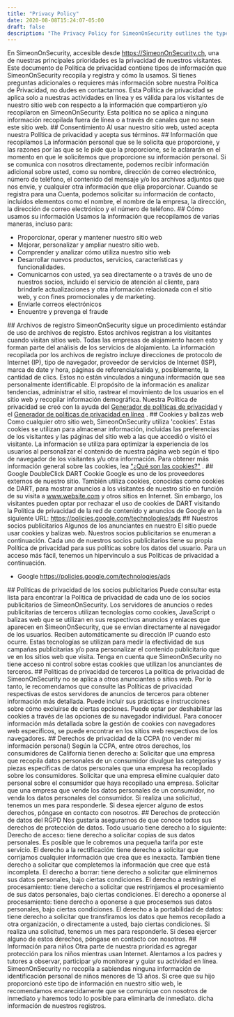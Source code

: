 ```yaml
---
title: "Privacy Policy"
date: 2020-08-08T15:24:07-05:00
draft: false
description: "The Privacy Policy for SimeonOnSecurity outlines the types of information collected from visitors and how it is used. The policy only applies to online activities and is valid for website visitors. By using the site, visitors consent to the policy. Personal information collected may include contact information, messages, and data related to website usage. This information is used to operate and maintain the site, improve and personalize the user experience, and for communication and marketing purposes. SimeonOnSecurity also uses cookies and web beacons, and partners with Google for advertising. The policy explains the use of log files and third-party privacy policies."
---
```

En SimeonOnSecurity, accesible desde https://SimeonOnSecurity.ch, una de nuestras principales prioridades es la privacidad de nuestros visitantes. Este documento de Política de privacidad contiene tipos de información que SimeonOnSecurity recopila y registra y cómo la usamos. Si tienes preguntas adicionales o requieres más información sobre nuestra Política de Privacidad, no dudes en contactarnos. Esta Política de privacidad se aplica solo a nuestras actividades en línea y es válida para los visitantes de nuestro sitio web con respecto a la información que compartieron y/o recopilaron en SimeonOnSecurity. Esta política no se aplica a ninguna información recopilada fuera de línea o a través de canales que no sean este sitio web. ## Consentimiento Al usar nuestro sitio web, usted acepta nuestra Política de privacidad y acepta sus términos. ## Información que recopilamos La información personal que se le solicita que proporcione, y las razones por las que se le pide que la proporcione, se le aclararán en el momento en que le solicitemos que proporcione su información personal. Si se comunica con nosotros directamente, podemos recibir información adicional sobre usted, como su nombre, dirección de correo electrónico, número de teléfono, el contenido del mensaje y/o los archivos adjuntos que nos envíe, y cualquier otra información que elija proporcionar. Cuando se registra para una Cuenta, podemos solicitar su información de contacto, incluidos elementos como el nombre, el nombre de la empresa, la dirección, la dirección de correo electrónico y el número de teléfono. ## Cómo usamos su información Usamos la información que recopilamos de varias maneras, incluso para:<ul><li> Proporcionar, operar y mantener nuestro sitio web</li><li> Mejorar, personalizar y ampliar nuestro sitio web.</li><li> Comprender y analizar cómo utiliza nuestro sitio web</li><li> Desarrollar nuevos productos, servicios, características y funcionalidades.</li><li> Comunicarnos con usted, ya sea directamente o a través de uno de nuestros socios, incluido el servicio de atención al cliente, para brindarle actualizaciones y otra información relacionada con el sitio web, y con fines promocionales y de marketing.</li><li> Enviarle correos electrónicos</li><li> Encuentre y prevenga el fraude</li></ul> ## Archivos de registro SimeonOnSecurity sigue un procedimiento estándar de uso de archivos de registro. Estos archivos registran a los visitantes cuando visitan sitios web. Todas las empresas de alojamiento hacen esto y forman parte del análisis de los servicios de alojamiento. La información recopilada por los archivos de registro incluye direcciones de protocolo de Internet (IP), tipo de navegador, proveedor de servicios de Internet (ISP), marca de date y hora, páginas de referencia/salida y, posiblemente, la cantidad de clics. Estos no están vinculados a ninguna información que sea personalmente identificable. El propósito de la información es analizar tendencias, administrar el sitio, rastrear el movimiento de los usuarios en el sitio web y recopilar información demográfica. Nuestra Política de privacidad se creó con la ayuda del <a href="https://www.privacypolicygenerator.info">Generador de políticas de privacidad</a> y el <a href="https://www.privacypolicyonline.com/privacy-policy-generator/">Generador de políticas de privacidad en línea</a> . ## Cookies y balizas web Como cualquier otro sitio web, SimeonOnSecurity utiliza &#39;cookies&#39;. Estas cookies se utilizan para almacenar información, incluidas las preferencias de los visitantes y las páginas del sitio web a las que accedió o visitó el visitante. La información se utiliza para optimizar la experiencia de los usuarios al personalizar el contenido de nuestra página web según el tipo de navegador de los visitantes y/u otra información. Para obtener más información general sobre las cookies, lea <a href="https://www.cookieconsent.com/what-are-cookies/">&quot;¿Qué son las cookies?&quot;</a> . ## Google DoubleClick DART Cookie Google es uno de los proveedores externos de nuestro sitio. También utiliza cookies, conocidas como cookies de DART, para mostrar anuncios a los visitantes de nuestro sitio en función de su visita a www.website.com y otros sitios en Internet. Sin embargo, los visitantes pueden optar por rechazar el uso de cookies de DART visitando la Política de privacidad de la red de contenido y anuncios de Google en la siguiente URL: <a href="https://policies.google.com/technologies/ads">https://policies.google.com/technologies/ads</a> ## Nuestros socios publicitarios Algunos de los anunciantes en nuestro El sitio puede usar cookies y balizas web. Nuestros socios publicitarios se enumeran a continuación. Cada uno de nuestros socios publicitarios tiene su propia Política de privacidad para sus políticas sobre los datos del usuario. Para un acceso más fácil, tenemos un hipervínculo a sus Políticas de privacidad a continuación.<ul><li> Google <a href="https://policies.google.com/technologies/ads">https://policies.google.com/technologies/ads</a></li></ul> ## Políticas de privacidad de los socios publicitarios Puede consultar esta lista para encontrar la Política de privacidad de cada uno de los socios publicitarios de SimeonOnSecurity. Los servidores de anuncios o redes publicitarias de terceros utilizan tecnologías como cookies, JavaScript o balizas web que se utilizan en sus respectivos anuncios y enlaces que aparecen en SimeonOnSecurity, que se envían directamente al navegador de los usuarios. Reciben automáticamente su dirección IP cuando esto ocurre. Estas tecnologías se utilizan para medir la efectividad de sus campañas publicitarias y/o para personalizar el contenido publicitario que ve en los sitios web que visita. Tenga en cuenta que SimeonOnSecurity no tiene acceso ni control sobre estas cookies que utilizan los anunciantes de terceros. ## Políticas de privacidad de terceros La política de privacidad de SimeonOnSecurity no se aplica a otros anunciantes o sitios web. Por lo tanto, le recomendamos que consulte las Políticas de privacidad respectivas de estos servidores de anuncios de terceros para obtener información más detallada. Puede incluir sus prácticas e instrucciones sobre cómo excluirse de ciertas opciones. Puede optar por deshabilitar las cookies a través de las opciones de su navegador individual. Para conocer información más detallada sobre la gestión de cookies con navegadores web específicos, se puede encontrar en los sitios web respectivos de los navegadores. ## Derechos de privacidad de la CCPA (no vender mi información personal) Según la CCPA, entre otros derechos, los consumidores de California tienen derecho a: Solicitar que una empresa que recopila datos personales de un consumidor divulgue las categorías y piezas específicas de datos personales que una empresa ha recopilado sobre los consumidores. Solicitar que una empresa elimine cualquier dato personal sobre el consumidor que haya recopilado una empresa. Solicitar que una empresa que vende los datos personales de un consumidor, no venda los datos personales del consumidor. Si realiza una solicitud, tenemos un mes para responderle. Si desea ejercer alguno de estos derechos, póngase en contacto con nosotros. ## Derechos de protección de datos del RGPD Nos gustaría asegurarnos de que conoce todos sus derechos de protección de datos. Todo usuario tiene derecho a lo siguiente: Derecho de acceso: tiene derecho a solicitar copias de sus datos personales. Es posible que le cobremos una pequeña tarifa por este servicio. El derecho a la rectificación: tiene derecho a solicitar que corrijamos cualquier información que crea que es inexacta. También tiene derecho a solicitar que completemos la información que cree que está incompleta. El derecho a borrar: tiene derecho a solicitar que eliminemos sus datos personales, bajo ciertas condiciones. El derecho a restringir el procesamiento: tiene derecho a solicitar que restrinjamos el procesamiento de sus datos personales, bajo ciertas condiciones. El derecho a oponerse al procesamiento: tiene derecho a oponerse a que procesemos sus datos personales, bajo ciertas condiciones. El derecho a la portabilidad de datos: tiene derecho a solicitar que transfiramos los datos que hemos recopilado a otra organización, o directamente a usted, bajo ciertas condiciones. Si realiza una solicitud, tenemos un mes para responderle. Si desea ejercer alguno de estos derechos, póngase en contacto con nosotros. ## Información para niños Otra parte de nuestra prioridad es agregar protección para los niños mientras usan Internet. Alentamos a los padres y tutores a observar, participar y/o monitorear y guiar su actividad en línea. SimeonOnSecurity no recopila a sabiendas ninguna información de identificación personal de niños menores de 13 años. Si cree que su hijo proporcionó este tipo de información en nuestro sitio web, le recomendamos encarecidamente que se comunique con nosotros de inmediato y haremos todo lo posible para eliminarla de inmediato. dicha información de nuestros registros.